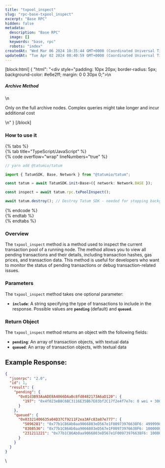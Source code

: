 ```yaml
---
title: "txpool_inspect"
slug: "rpc-base-txpool_inspect"
excerpt: "Base RPC"
hidden: false
metadata: 
  description: "Base RPC"
  image: []
  keywords: "base, rpc"
  robots: "index"
createdAt: "Wed Mar 06 2024 10:35:44 GMT+0000 (Coordinated Universal Time)"
updatedAt: "Tue Apr 02 2024 08:40:59 GMT+0000 (Coordinated Universal Time)"
---
```

[block:html]
{
  "html": "<div style=\"padding: 10px 20px; border-radius: 5px; background-color: #e6e2ff; margin: 0 0 30px 0;\">\n  <h5>Archive Method</h5>\n  <p>Only on the full archive nodes. Complex queries might take longer and incur additional cost</p>\n</div>"
}
[/block]


### How to use it

{% tabs %}  
{% tab title="TypeScript/JavaScript" %}  
{% code overflow="wrap" lineNumbers="true" %}

```typescript
// yarn add @tatumio/tatum

import { TatumSDK, Base, Network } from "@tatumio/tatum";

const tatum = await TatumSDK.init<Base>({ network: Network.BASE });

const inspect = await tatum.rpc.txPoolInspect();

await tatum.destroy(); // Destroy Tatum SDK - needed for stopping background jobs
```

{% endcode %}  
{% endtab %}  
{% endtabs %}

### Overview

The `txpool_inspect` method is a method used to inspect the current transaction pool of a running node. The method allows you to view all pending transactions and their details, including transaction hashes, gas prices, and transaction data. This method is useful for developers who want to monitor the status of pending transactions or debug transaction-related issues.

### Parameters

The `txpool_inspect` method takes one optional parameter:

- **`include`**: A string specifying the type of transactions to include in the response. Possible values are **`pending`** (default) and **`queued`**.

### Return Object

The `txpool_inspect` method returns an object with the following fields:

- **`pending`**: An array of transaction objects, with textual data
- **`queued`**: An array of transaction objects, with textual data

## Example Response:

```json
{
  "jsonrpc": "2.0",
  "id": 1,
  "result": {
    "pending": {
      "0x01d3B93AaADE8A4066DAaBc8fd8482173A6aD120": {
        "197": "0x4f023eB8C6BC3116E35B67E03bf2C17f2e4f7e7e: 0 wei + 30000000 gas × 23918871 wei"
      }
    },
    "queued": {
      "0x03321406635a04D37Cf9211F2ea3AFc83a87e777": {
        "5096281": "0x77b1C86Ab0aa9066803eD567e1F00973976638F6: 49999988041886240 wei + 21000 gas × 53000000000 wei",
        "8308536": "0x77b1C86Ab0aa9066803eD567e1F00973976638F6: 100000000000000000 wei + 21000 gas × 53000000000 wei",
        "231211221": "0x77b1C86Ab0aa9066803eD567e1F00973976638F6: 1000000000000000 wei + 21000 gas × 11958113760 wei"
      }
    }
  }
}
```

\\
